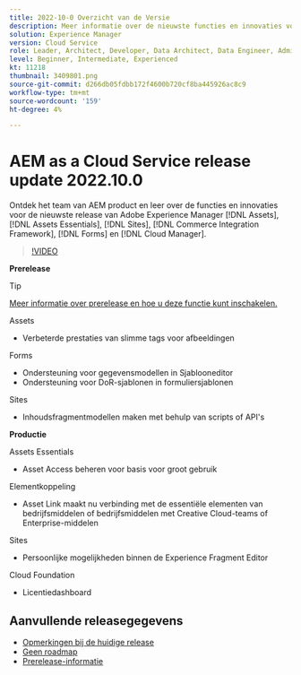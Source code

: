 ```yaml
---
title: 2022-10-0 Overzicht van de Versie
description: Meer informatie over de nieuwste functies en innovaties voor de release 2022-10-0 voor Adobe Experience Manager [!DNL Assets Essentials], [!DNL Sites], [!DNL Screens], [!DNL Forms] en [!DNL Cloud Foundation].
solution: Experience Manager
version: Cloud Service
role: Leader, Architect, Developer, Data Architect, Data Engineer, Admin, User
level: Beginner, Intermediate, Experienced
kt: 11218
thumbnail: 3409801.png
source-git-commit: d266db05fdbb172f4600b720cf8ba445926ac8c9
workflow-type: tm+mt
source-wordcount: '159'
ht-degree: 4%

---
```


# AEM as a Cloud Service release update 2022.10.0

Ontdek het team van AEM product en leer over de functies en innovaties voor de nieuwste release van Adobe Experience Manager [!DNL Assets], [!DNL Assets Essentials], [!DNL Sites], [!DNL Commerce Integration Framework], [!DNL Forms] en [!DNL Cloud Manager].

>[!VIDEO](https://video.tv.adobe.com/v/3409801/?quality=12&learn=on)

**Prerelease**

>[!TIP]
>
>[Meer informatie over prerelease en hoe u deze functie kunt inschakelen.](https://experienceleague.adobe.com/docs/experience-manager-cloud-service/content/release-notes/prerelease.html)

Assets

* Verbeterde prestaties van slimme tags voor afbeeldingen

Forms

* Ondersteuning voor gegevensmodellen in Sjablooneditor
* Ondersteuning voor DoR-sjablonen in formuliersjablonen

Sites

* Inhoudsfragmentmodellen maken met behulp van scripts of API&#39;s

**Productie**

Assets Essentials

* Asset Access beheren voor basis voor groot gebruik

Elementkoppeling

* Asset Link maakt nu verbinding met de essentiële elementen van bedrijfsmiddelen of bedrijfsmiddelen met Creative Cloud-teams of Enterprise-middelen

Sites

* Persoonlijke mogelijkheden binnen de Experience Fragment Editor

Cloud Foundation

* Licentiedashboard

<!-- Have questions about the release?  Discuss the release in [Experience League Communities](https://adobe.ly/3paYDAo) -->

## Aanvullende releasegegevens

* [Opmerkingen bij de huidige release](https://experienceleague.adobe.com/docs/experience-manager-cloud-service/content/release-notes/home.html)
* [Geen roadmap](https://experienceleague.adobe.com/docs/experience-manager-release-information/aem-release-updates/update-releases-roadmap.html)
* [Prerelease-informatie](https://experienceleague.adobe.com/docs/experience-manager-cloud-service/content/release-notes/prerelease.html)
